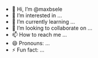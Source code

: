 - 👋 Hi, I’m @maxbsele
- 👀 I’m interested in ...
- 🌱 I’m currently learning ...
- 💞️ I’m looking to collaborate on ...
- 📫 How to reach me ...
- 😄 Pronouns: ...
- ⚡ Fun fact: ...

<!---
maxbsele/maxbsele is a ✨ special ✨ repository because its `README.md` (this file) appears on your GitHub profile.
You can click the Preview link to take a look at your changes.
--->

